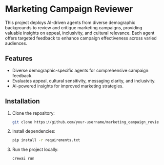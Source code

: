 # Marketing Campaign Reviewer

This project deploys AI-driven agents from diverse demographic backgrounds to review and critique marketing campaigns, providing valuable insights on appeal, inclusivity, and cultural relevance. Each agent offers targeted feedback to enhance campaign effectiveness across varied audiences.

## Features
- Diverse demographic-specific agents for comprehensive campaign feedback.
- Evaluates appeal, cultural sensitivity, messaging clarity, and inclusivity.
- AI-powered insights for improved marketing strategies.

## Installation
1. Clone the repository:
   ```bash
   git clone https://github.com/your-username/marketing_campaign_reviewer.git
   ```
2. Install dependencies:
   ```bash
   pip install -r requirements.txt
   ```
3. Run the project locally:
   ```bash
   crewai run
   ```
